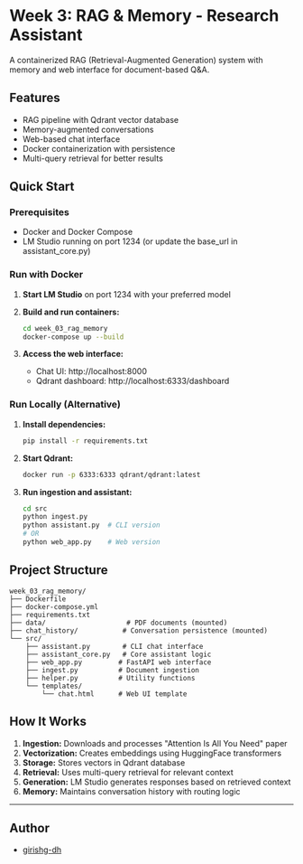 # Week 3: RAG & Memory - Research Assistant

A containerized RAG (Retrieval-Augmented Generation) system with memory and web interface for document-based Q&A.

## Features

- RAG pipeline with Qdrant vector database
- Memory-augmented conversations
- Web-based chat interface
- Docker containerization with persistence
- Multi-query retrieval for better results

## Quick Start

### Prerequisites
- Docker and Docker Compose
- LM Studio running on port 1234 (or update the base_url in assistant_core.py)

### Run with Docker

1. **Start LM Studio** on port 1234 with your preferred model

2. **Build and run containers:**
   ```bash
   cd week_03_rag_memory
   docker-compose up --build
   ```

3. **Access the web interface:**
   - Chat UI: http://localhost:8000
   - Qdrant dashboard: http://localhost:6333/dashboard

### Run Locally (Alternative)

1. **Install dependencies:**
   ```bash
   pip install -r requirements.txt
   ```

2. **Start Qdrant:**
   ```bash
   docker run -p 6333:6333 qdrant/qdrant:latest
   ```

3. **Run ingestion and assistant:**
   ```bash
   cd src
   python ingest.py
   python assistant.py  # CLI version
   # OR
   python web_app.py    # Web version
   ```

## Project Structure

```
week_03_rag_memory/
├── Dockerfile
├── docker-compose.yml
├── requirements.txt
├── data/                    # PDF documents (mounted)
├── chat_history/           # Conversation persistence (mounted)
└── src/
    ├── assistant.py        # CLI chat interface
    ├── assistant_core.py   # Core assistant logic
    ├── web_app.py         # FastAPI web interface
    ├── ingest.py          # Document ingestion
    ├── helper.py          # Utility functions
    └── templates/
        └── chat.html      # Web UI template
```

## How It Works

1. **Ingestion:** Downloads and processes "Attention Is All You Need" paper
2. **Vectorization:** Creates embeddings using HuggingFace transformers
3. **Storage:** Stores vectors in Qdrant database
4. **Retrieval:** Uses multi-query retrieval for relevant context
5. **Generation:** LM Studio generates responses based on retrieved context
6. **Memory:** Maintains conversation history with routing logic

---

## Author

- [girishg-dh](https://github.com/girishg-dh)